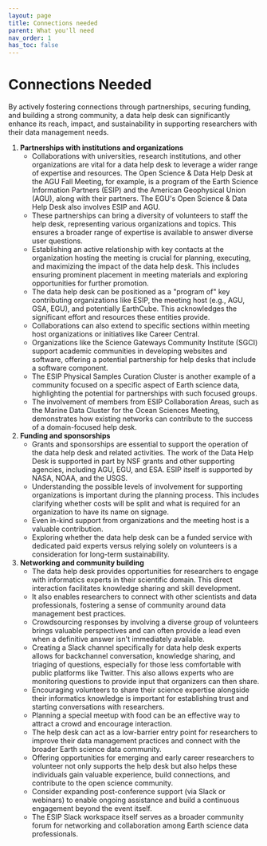 ```yaml
---
layout: page
title: Connections needed
parent: What you'll need
nav_order: 1
has_toc: false
---
```


# Connections Needed

By actively fostering connections through partnerships, securing funding, and
building a strong community, a data help desk can significantly enhance its
reach, impact, and sustainability in supporting researchers with their data
management needs.

<!-- prettier-ignore -->
1. **Partnerships with institutions and organizations**
   - Collaborations with universities, research institutions, and other
    organizations are vital for a data help desk to leverage a wider range of
    expertise and resources. The Open Science & Data Help Desk at the AGU Fall
    Meeting, for example, is a program of the Earth Science Information Partners
    (ESIP) and the American Geophysical Union (AGU), along with their partners.
    The EGU's Open Science & Data Help Desk also involves ESIP and AGU.
   - These partnerships can bring a diversity of volunteers to staff the help
    desk, representing various organizations and topics. This ensures a broader
    range of expertise is available to answer diverse user questions.
   - Establishing an active relationship with key contacts at the organization
    hosting the meeting is crucial for planning, executing, and maximizing the
    impact of the data help desk. This includes ensuring prominent placement in
    meeting materials and exploring opportunities for further promotion.
   - The data help desk can be positioned as a "program of" key contributing
    organizations like ESIP, the meeting host (e.g., AGU, GSA, EGU), and
    potentially EarthCube. This acknowledges the significant effort and
    resources these entities provide.
   - Collaborations can also extend to specific sections within meeting host
    organizations or initiatives like Career Central.
   - Organizations like the Science Gateways Community Institute (SGCI)
    support academic communities in developing websites and software, offering a
    potential partnership for help desks that include a software component.
   - The ESIP Physical Samples Curation Cluster is another example of a
    community focused on a specific aspect of Earth science data, highlighting
    the potential for partnerships with such focused groups.
   - The involvement of members from ESIP Collaboration Areas, such as the Marine
    Data Cluster for the Ocean Sciences Meeting, demonstrates how existing
    networks can contribute to the success of a domain-focused help desk.
1. **Funding and sponsorships**
   - Grants and sponsorships are essential to support the operation of the data help desk and related activities. The work of the Data Help Desk is supported in part by NSF grants and other supporting agencies, including AGU, EGU, and ESA. ESIP itself is supported by NASA, NOAA, and the USGS.
   - Understanding the possible levels of involvement for supporting organizations is important during the planning process. This includes clarifying whether costs will be split and what is required for an organization to have its name on signage.
   - Even in-kind support from organizations and the meeting host is a valuable contribution.
   - Exploring whether the data help desk can be a funded service with dedicated paid experts versus relying solely on volunteers is a consideration for long-term sustainability.
1. **Networking and community building**
   - The data help desk provides opportunities for researchers to engage with informatics experts in their scientific domain. This direct interaction facilitates knowledge sharing and skill development.
   - It also enables researchers to connect with other scientists and data professionals, fostering a sense of community around data management best practices.
   - Crowdsourcing responses by involving a diverse group of volunteers brings valuable perspectives and can often provide a lead even when a definitive answer isn't immediately available.
   - Creating a Slack channel specifically for data help desk experts allows for backchannel conversation, knowledge sharing, and triaging of questions, especially for those less comfortable with public platforms like Twitter. This also allows experts who are monitoring questions to provide input that organizers can then share.
   - Encouraging volunteers to share their science expertise alongside their informatics knowledge is important for establishing trust and starting conversations with researchers.
   - Planning a special meetup with food can be an effective way to attract a crowd and encourage interaction.
   - The help desk can act as a low-barrier entry point for researchers to improve their data management practices and connect with the broader Earth science data community.
   - Offering opportunities for emerging and early career researchers to volunteer not only supports the help desk but also helps these individuals gain valuable experience, build connections, and contribute to the open science community.
   - Consider expanding post-conference support (via Slack or webinars) to enable ongoing assistance and build a continuous engagement beyond the event itself.
   - The ESIP Slack workspace itself serves as a broader community forum for networking and collaboration among Earth science data professionals.

